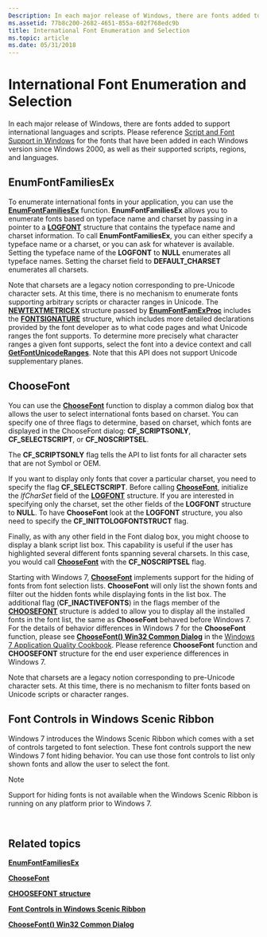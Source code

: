 ```yaml
---
Description: In each major release of Windows, there are fonts added to support international languages and scripts.
ms.assetid: 77b8c200-2682-4651-855a-602f768edc9b
title: International Font Enumeration and Selection
ms.topic: article
ms.date: 05/31/2018
---
```


# International Font Enumeration and Selection

In each major release of Windows, there are fonts added to support international languages and scripts. Please reference [Script and Font Support in Windows](https://msdn.microsoft.com/globalization/mt791278) for the fonts that have been added in each Windows version since Windows 2000, as well as their supported scripts, regions, and languages.

## EnumFontFamiliesEx

To enumerate international fonts in your application, you can use the [**EnumFontFamiliesEx**](https://msdn.microsoft.com/en-us/library/Dd162620(v=VS.85).aspx) function. **EnumFontFamiliesEx** allows you to enumerate fonts based on typeface name and charset by passing in a pointer to a [**LOGFONT**](https://msdn.microsoft.com/en-us/library/Dd145037(v=VS.85).aspx) structure that contains the typeface name and charset information. To call **EnumFontFamiliesEx**, you can either specify a typeface name or a charset, or you can ask for whatever is available. Setting the typeface name of the **LOGFONT** to **NULL** enumerates all typeface names. Setting the charset field to **DEFAULT\_CHARSET** enumerates all charsets.

Note that charsets are a legacy notion corresponding to pre-Unicode character sets. At this time, there is no mechanism to enumerate fonts supporting arbitrary scripts or character ranges in Unicode. The [**NEWTEXTMETRICEX**](https://msdn.microsoft.com/en-us/library/Dd162742(v=VS.85).aspx) structure passed by [**EnumFontFamExProc**](https://msdn.microsoft.com/en-us/library/Dd162618(v=VS.85).aspx) includes the [**FONTSIGNATURE**](/windows/win32/api/wingdi/ns-wingdi-fontsignature) structure, which includes more detailed declarations provided by the font developer as to what code pages and what Unicode ranges the font supports. To determine more precisely what character ranges a given font supports, select the font into a device context and call [**GetFontUnicodeRanges**](https://msdn.microsoft.com/en-us/library/Dd144887(v=VS.85).aspx). Note that this API does not support Unicode supplementary planes.

## ChooseFont

You can use the [**ChooseFont**](https://msdn.microsoft.com/library/ms646914(v=VS.85).aspx) function to display a common dialog box that allows the user to select international fonts based on charset. You can specify one of three flags to determine, based on charset, which fonts are displayed in the ChooseFont dialog: **CF\_SCRIPTSONLY**, **CF\_SELECTSCRIPT**, or **CF\_NOSCRIPTSEL**.

The **CF\_SCRIPTSONLY** flag tells the API to list fonts for all character sets that are not Symbol or OEM.

If you want to display only fonts that cover a particular charset, you need to specify the flag **CF\_SELECTSCRIPT**. Before calling [**ChooseFont**](https://msdn.microsoft.com/library/ms646914(v=VS.85).aspx), initialize the *lfCharSet* field of the [**LOGFONT**](https://msdn.microsoft.com/en-us/library/Dd145037(v=VS.85).aspx) structure. If you are interested in specifying only the charset, set the other fields of the **LOGFONT** structure to **NULL**. To have **ChooseFont** look at the **LOGFONT** structure, you also need to specify the **CF\_INITTOLOGFONTSTRUCT** flag.

Finally, as with any other field in the Font dialog box, you might choose to display a blank script list box. This capability is useful if the user has highlighted several different fonts spanning several charsets. In this case, you would call [**ChooseFont**](https://msdn.microsoft.com/library/ms646914(v=VS.85).aspx) with the **CF\_NOSCRIPTSEL** flag.

Starting with Windows 7, [**ChooseFont**](https://msdn.microsoft.com/library/ms646914(v=VS.85).aspx) implements support for the hiding of fonts from font selection lists. **ChooseFont** will only list the shown fonts and filter out the hidden fonts while displaying fonts in the list box. The additional flag (**CF\_INACTIVEFONTS**) in the flags member of the [**CHOOSEFONT**](https://msdn.microsoft.com/library/ms646914(v=VS.85).aspx) structure is added to allow you to display all the installed fonts in the font list, the same as **ChooseFont** behaved before Windows 7. For the details of behavior differences in Windows 7 for the **ChooseFont** function, please see [**ChooseFont() Win32 Common Dialog**](https://msdn.microsoft.com/en-us/library/Dd371704(v=VS.85).aspx) in the [Windows 7 Application Quality Cookbook](https://msdn.microsoft.com/en-us/library/Dd371778(v=VS.85).aspx). Please reference **ChooseFont** function and **CHOOSEFONT** structure for the end user experience differences in Windows 7.

Note that charsets are a legacy notion corresponding to pre-Unicode character sets. At this time, there is no mechanism to filter fonts based on Unicode scripts or character ranges.

## Font Controls in Windows Scenic Ribbon

Windows 7 introduces the Windows Scenic Ribbon which comes with a set of controls targeted to font selection. These font controls support the new Windows 7 font hiding behavior. You can use those font controls to list only shown fonts and allow the user to select the font.

> [!Note]  
> Support for hiding fonts is not available when the Windows Scenic Ribbon is running on any platform prior to Windows 7.

 

## Related topics

<dl> <dt>

[**EnumFontFamiliesEx**](https://msdn.microsoft.com/en-us/library/Dd162620(v=VS.85).aspx)
</dt> <dt>

[**ChooseFont**](https://msdn.microsoft.com/library/ms646914(v=VS.85).aspx)
</dt> <dt>

[**CHOOSEFONT structure**](https://msdn.microsoft.com/library/ms646832(v=VS.85).aspx)
</dt> <dt>

[**Font Controls in Windows Scenic Ribbon**](https://msdn.microsoft.com/library/Dd371673(v=VS.85).aspx)
</dt> <dt>

[**ChooseFont() Win32 Common Dialog**](https://msdn.microsoft.com/en-us/library/Dd371704(v=VS.85).aspx)
</dt> </dl>

 

 



